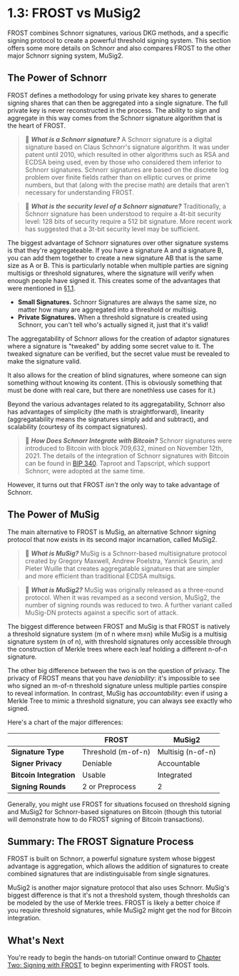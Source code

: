 # 1.3: FROST vs MuSig2

FROST combines Schnorr signatures, various DKG methods, and a specific
signing protocol to create a powerful threshold signing system. This
section offers some more details on Schnorr and also compares FROST to
the other major Schnorr signing system, MuSig2.

## The Power of Schnorr

FROST defines a methodology for using private key shares to generate
signing shares that can then be aggregated into a single signature.
The full private key is never reconstructed in the process. The
ability to sign and aggregate in this way comes from the Schnorr
signature algorithm that is the heart of FROST.

> :book: ***What is a Schnorr signature?*** A Schnorr signature is a
digital signature based on Claus Schnorr's signature algorithm. It was
under patent until 2010, which resulted in other algorithms such as
RSA and ECDSA being used, even by those who considered them inferior
to Schnorr signatures. Schnorr signatures are based on the discrete
log problem over finite fields rather than on elliptic curves or prime
numbers, but that (along with the precise math) are details that
aren't necessary for understanding FROST.

> :book: ***What is the security level of a Schnorr signature?***
Traditionally, a Schnorr signature has been understood to require a
4t-bit security level: 128 bits of security require a 512 bit
signature. More recent work has suggested that a 3t-bit security level
may be sufficient.

The biggest advantage of Schnorr signatures over other signature
systems is that they're aggregateable. If you have a signature A and a
signature B, you can add them together to create a new signature AB
that is the same size as A or B. This is particularly notable when
multiple parties are signing multisigs or threshold signatures, where
the signature will verify when enough people have signed it. This
creates some of the advantages that were mentioned in
[§1.1](01_1_Introducing_FROST.md).

* **Small Signatures.** Schnorr Signatures are always the same size, no matter
how many are aggregated into a threshold or multisig.
* **Private Signatures.** When a threshold signature is created using
Schnorr, you can't tell who's actually signed it, just that it's
valid!

The aggregatability of Schnorr allows for the creation of adaptor
signatures where a signature is "tweaked" by adding some secret value
to it. The tweaked signature can be verified, but the secret value
must be revealed to make the signature valid.

It also allows for the creation of blind signatures, where someone can
sign something without knowing its content. (This is obviously
something that must be done with real care, but there are nonethless
use cases for it.)

Beyond the various advantages related to its aggregatability, Schnorr
also has advantages of simplicity (the math is straightforward),
linearity (aggregatability means the signatures simply add and
subtract), and scalability (courtesy of its compact signatures).

> :book: ***How Does Schnorr Integrate with Bitcoin?*** Schnorr
signatures were introduced to Bitcoin with block 709,632, mined on
November 12th, 2021. The details of the integration of Schnorr
signatures with Bitcoin can be found in [BIP
340](https://en.bitcoin.it/wiki/BIP_0340). Taproot and Tapscript,
which support Schnorr, were adopted at the same time.

However, it turns out that FROST _isn't_ the only way to take
advantage of Schnorr.

## The Power of MuSig

The main alternative to FROST is MuSig, an alternative Schnorr signing
protocol that now exists in its second major incarnation, called
MuSig2.

> :book: ***What is MuSig?*** MuSig is a Schnorr-based multisignature
protocol created by Gregory Maxwell, Andrew Poelstra, Yannick Seurin,
and Pieter Wuille that creates aggregatable signatures that are
simpler and more efficient than traditional ECDSA multsigs.

> :book: ***What is MuSig2?*** MuSig was originally released as a
three-round protocol. When it was revamped as a second version,
MuSig2, the number of signing rounds was reduced to two. A further
variant called MuSig-DN protects against a specific sort of attack.

The biggest difference between FROST and MuSig is that FROST is
natively a threshold signature system (m of n where m≤n) while MuSig
is a multisig signature system (n of n), with threshold signatures
only accessible through the construction of Merkle trees where each
leaf holding a different n-of-n signature.

The other big difference between the two is on the question of
privacy. The privacy of FROST means that you have _deniability_: it's
impossible to see who signed an m-of-n threshold signature unless
multiple parties conspire to reveal information. In contrast, MuSig
has _accountability_: even if using a Merkle Tree to mimic a threshold
signature, you can always see exactly who signed.

Here's a chart of the major differences:

| | FROST | MuSig2 |
|---|---|---|
| **Signature Type** | Threshold (m-of-n) | Multisig (n-of-n) |
| **Signer Privacy** | Deniable | Accountable |
| **Bitcoin Integration** | Usable | Integrated |
| **Signing Rounds** | 2 or Preprocess | 2 |

Generally, you might use FROST for situations focused on threshold
signing and MuSig2 for Schnorr-based signatures on Bitcoin (though
this tutorial will demonstrate how to do FROST signing of Bitcoin
transactions).

## Summary: The FROST Signature Process

FROST is built on Schnorr, a powerful signature system whose biggest
advantage is aggregation, which allows the addition of signatures to
create combined signatures that are indistinguisable from single
signatures.

MuSig2 is another major signature protocol that also uses
Schnorr. MuSig's biggest difference is that it's not a threshold
system, though thresholds can be modeled by the use of Merkle
trees. FROST is likely a better choice if you require threshold
signatures, while MuSig2 might get the nod for Bitcoin integration.

## What's Next

You're ready to begin the hands-on tutorial! Continue onward to
[Chapter Two: Signing with FROST](02_0_Signing_with_FROST.md) to
beginn experimenting with FROST tools.

